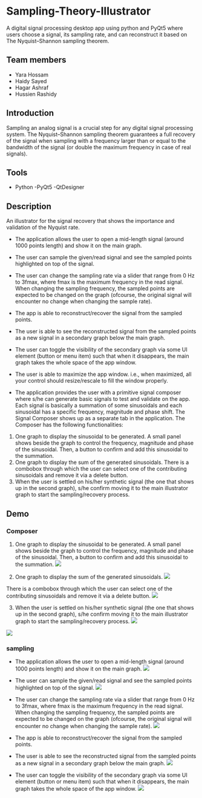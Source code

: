 # Sampling-Theory-Illustrator
A digital signal processing desktop app using python and PyQt5 where users choose a signal, its sampling rate, and can reconstruct it based on The Nyquist–Shannon sampling theorem.

## Team members
- Yara Hossam
- Haidy Sayed
- Hagar Ashraf
- Hussien Rashidy

## Introduction
Sampling an analog signal is a crucial step for any digital signal processing system. The Nyquist–Shannon 
sampling theorem guarantees a full recovery of the signal when sampling with a frequency larger than or equal to the 
bandwidth of the signal (or double the maximum frequency in case of real signals).

## Tools
- Python
-PyQt5
-QtDesigner

## Description
An illustrator for the signal recovery that shows the importance and validation of the Nyquist rate.
- The application allows the user to open a mid-length signal (around 1000 points length) and show it on 
the main graph.
- The user can sample the given/read signal and see the sampled points highlighted on top of the signal.
- The user can change the sampling rate via a slider that range from 0 Hz to 3fmax, where fmax is the maximum 
frequency in the read signal. When changing the sampling frequency, the sampled points are expected to be 
changed on the graph (ofcourse, the original signal will encounter no change when changing the sample rate).
- The app is able to reconstruct/recover the signal from the sampled points. 
- The user is able to see the reconstructed signal from the sampled points as a new signal in a secondary graph below the main graph.
- The user can toggle the visibility of the secondary graph via some UI element (button or menu item) such that 
when it disappears, the main graph takes the whole space of the app window.
- The user is able to maximize the app window. i.e., when maximized, all your control should 
resize/rescale to fill the window properly.


- The application provides the user with a primitive signal composer where s/he can generate basic signals 
to test and validate on the app. Each signal is basically a summation of some sinusoidals and each sinusoidal has 
a specific frequency, magnitude and phase shift. The Signal Composer shows up as a separate tab in the 
application. The Composer has the following functionalities:
1) One graph to display the sinusoidal to be generated. A small panel shows beside the graph to 
control the frequency, magnitude and phase of the sinusoidal. Then, a button to confirm and add this 
sinusoidal to the summation.
2) One graph to display the sum of the generated sinusoidals. There is a combobox 
through which the user can select one of the contributing sinusoidals and remove it via a delete button.
3) When the user is settled on his/her synthetic signal (the one that shows up in the second graph), s/he 
confirm moving it to the main illustrator graph to start the sampling/recovery process.

## Demo

### Composer

1) One graph to display the sinusoidal to be generated. A small panel shows beside the graph to 
control the frequency, magnitude and phase of the sinusoidal. Then, a button to confirm and add this 
sinusoidal to the summation.
![](https://github.com/yaragafar/Sampling-Theory-Illustrator/blob/main/gifs/draw_signal.gif)

2) One graph to display the sum of the generated sinusoidals. 
![](https://github.com/yaragafar/Sampling-Theory-Illustrator/blob/main/gifs/sum_compose.gif)

There is a combobox through which the user can select one of the contributing sinusoidals and remove it via a delete button.
![](https://github.com/yaragafar/Sampling-Theory-Illustrator/blob/main/gifs/remove.gif)

3) When the user is settled on his/her synthetic signal (the one that shows up in the second graph), s/he 
confirm moving it to the main illustrator graph to start the sampling/recovery process.
![](https://github.com/yaragafar/Sampling-Theory-Illustrator/blob/main/gifs/save.gif)

![](https://github.com/yaragafar/Sampling-Theory-Illustrator/blob/main/gifs/move_to_main.gif)

### sampling
- The application allows the user to open a mid-length signal (around 1000 points length) and show it on 
the main graph.
![](https://github.com/yaragafar/Sampling-Theory-Illustrator/blob/main/gifs/open_file.gif)

- The user can sample the given/read signal and see the sampled points highlighted on top of the signal.
![](https://github.com/yaragafar/Sampling-Theory-Illustrator/blob/main/gifs/sampling.png)

- The user can change the sampling rate via a slider that range from 0 Hz to 3fmax, where fmax is the maximum 
frequency in the read signal. When changing the sampling frequency, the sampled points are expected to be 
changed on the graph (ofcourse, the original signal will encounter no change when changing the sample rate).
![](https://github.com/yaragafar/Sampling-Theory-Illustrator/blob/main/gifs/sampling2.png)

- The app is able to reconstruct/recover the signal from the sampled points. 
- The user is able to see the reconstructed signal from the sampled points as a new signal in a secondary graph below the main graph.
![](https://github.com/yaragafar/Sampling-Theory-Illustrator/blob/main/gifs/reconstruct.png)

- The user can toggle the visibility of the secondary graph via some UI element (button or menu item) such that 
when it disappears, the main graph takes the whole space of the app window.
![](https://github.com/yaragafar/Sampling-Theory-Illustrator/blob/main/gifs/show_hide.gif)
